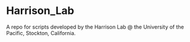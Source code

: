 # Harrison_Lab
A repo for scripts developed by the Harrison Lab @ the University of the Pacific, Stockton, California.
